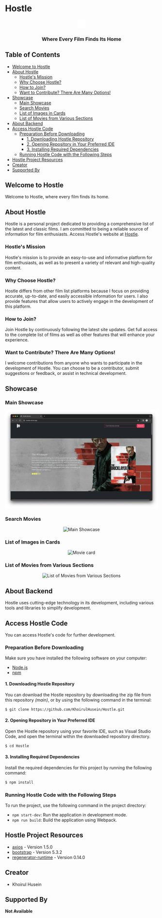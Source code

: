 # Hostle

<p align="center">
  <img src="https://github.com/KhoirulHusein/Hostle/blob/master/src/images/Logo.png" alt="Hostle Logo">
</p>

<h3 align="center">Where Every Film Finds Its Home</h3>

## Table of Contents

- [Welcome to Hostle](#welcome-to-hostle)
- [About Hostle](#about-hostle)
  - [Hostle's Mission](#hostles-mission)
  - [Why Choose Hostle?](#why-choose-hostle)
  - [How to Join?](#how-to-join)
  - [Want to Contribute? There Are Many Options!](#want-to-contribute-there-are-many-options)
- [Showcase](#showcase)
  - [Main Showcase](#main-showcase)
  - [Search Movies](#search-movies)
  - [List of Images in Cards](#list-of-images-in-cards)
  - [List of Movies from Various Sections](#list-of-movies-from-various-sections)
- [About Backend](#about-backend)
- [Access Hostle Code](#access-hostle-code)
  - [Preparation Before Downloading](#preparation-before-downloading)
    - [1. Downloading Hostle Repository](#1-downloading-hostle-repository)
    - [2. Opening Repository in Your Preferred IDE](#2-opening-repository-in-your-preferred-ide)
    - [3. Installing Required Dependencies](#3-installing-required-dependencies)
  - [Running Hostle Code with the Following Steps](#running-hostle-code-with-the-following-steps)
- [Hostle Project Resources](#hostle-project-resources)
- [Creator](#creator)
- [Supported By](#supported-by)

## Welcome to Hostle

Welcome to Hostle, where every film finds its home.

## About Hostle

Hostle is a personal project dedicated to providing a comprehensive list of the latest and classic films. I am committed to being a reliable source of information for film enthusiasts. Access Hostle's website at [Hostle](https://hostle.vercel.app/).

### Hostle's Mission

Hostle's mission is to provide an easy-to-use and informative platform for film enthusiasts, as well as to present a variety of relevant and high-quality content.

### Why Choose Hostle?

Hostle differs from other film list platforms because I focus on providing accurate, up-to-date, and easily accessible information for users. I also provide features that allow users to actively engage in the development of this platform.

### How to Join?

Join Hostle by continuously following the latest site updates. Get full access to the complete list of films as well as other features that will enhance your experience.

### Want to Contribute? There Are Many Options!

I welcome contributions from anyone who wants to participate in the development of Hostle. You can choose to be a contributor, submit suggestions or feedback, or assist in technical development.

## Showcase

### Main Showcase
<p align="center">
  <img src="https://github.com/KhoirulHusein/Hostle/blob/master/src/images/carousel.png" alt="Main Showcase">
</p>

### Search Movies
<p align="center">
  <img src="https://github.com/KhoirulHusein/Hostle/blob/master/src/images/searching.png" alt="Main Showcase">
</p>

### List of Images in Cards

<p align="center">
  <img src="https://github.com/KhoirulHusein/Hostle/blob/master/src/images/slider.png" alt="Movie card">
</p>

### List of Movies from Various Sections
<p align="center">
  <img src="https://github.com/KhoirulHusein/Hostle/blob/master/src/images/movies.png" alt="List of Movies from Various Sections">
</p>

## About Backend

Hostle uses cutting-edge technology in its development, including various tools and libraries to simplify development.

## Access Hostle Code

You can access Hostle's code for further development.

### Preparation Before Downloading

Make sure you have installed the following software on your computer:

- [Node.js](https://nodejs.org/)
- [npm](https://www.npmjs.com/)

#### 1. Downloading Hostle Repository

You can download the Hostle repository by downloading the zip file from this repository _(main)_, or by using the following command in the terminal:

```bash
$ git clone https://github.com/KhoirulHusein/Hostle.git
```

#### 2. Opening Repository in Your Preferred IDE

Open the Hostle repository using your favorite IDE, such as Visual Studio Code, and open the terminal within the downloaded repository directory.

```bash
$ cd Hostle
```

#### 3. Installing Required Dependencies

Install the required dependencies for this project by running the following command:

```bash
$ npm install
```

### Running Hostle Code with the Following Steps

To run the project, use the following command in the project directory:

- `npm start-dev`: Run the application in development mode.
- `npm run build`: Build the application using Webpack.

## Hostle Project Resources

- [axios](https://www.npmjs.com/package/axios) - Version 1.5.0
- [bootstrap](https://www.npmjs.com/package/bootstrap) - Version 5.3.2
- [regenerator-runtime](https://www.npmjs.com/package/regenerator-runtime) - Version 0.14.0

## Creator

- Khoirul Husein

## Supported By

**Not Available**